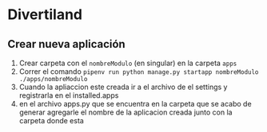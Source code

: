 # Divertiland
## Crear nueva aplicación
1. Crear carpeta con el `nombreModulo` (en singular) en la carpeta `apps`
2. Correr el comando `pipenv run python manage.py startapp nombreModulo ./apps/nombreModulo`
3. Cuando la apliaccion este creada ir a el archivo de el settings y registrarla en el  installed.apps
4. en el archivo apps.py que se encuentra en la carpeta que se acabo de generar  agregarle el nombre de la aplicacion creada junto con la carpeta donde esta